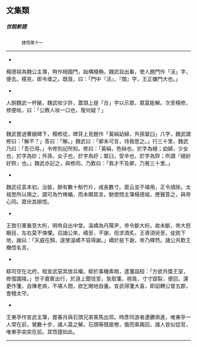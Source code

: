 

## 文集類

##### 世說新語
　　　`捷悟第十一`

* * *

*
楊德祖為魏公主簿，時作相國門，始構榱桷，魏武自出看，使人題門作「活」字，便去。楊見，即令壞之。既竟，曰：「門中『活』，『闊』字，王正嫌門大也。」

*
人餉魏武一杯酪，魏武啖少許，蓋頭上提「合」字以示眾，眾莫能解。次至楊修，修便啖，曰：「公教人啖一口也，復何疑？」

*
魏武嘗過曹娥碑下，楊修從，碑背上見題作「黃絹幼婦，外孫䪡臼」八字，魏武謂修曰：「解不？」答曰：「解。」魏武曰：「卿未可言，待我思之。」行三十里，魏武乃曰：「吾已得。」令修別記所知。修曰：「黃絹，色絲也，於字為絕；幼婦，少女也，於字為妙；外孫，女子也，於字為好；䪡臼，受辛也，於字為辤；所謂『絕妙好辤』也。」魏武亦記之，與修同，乃歎曰：「我才不及卿，乃覺三十里。」

*
魏武征袁本初，治裝，餘有數十斛竹片，咸長數寸。眾云並不堪用，正令燒除。太祖思所以用之，謂可為竹椑楯，而未顯其言。馳使問主簿楊德祖，應聲答之，與帝心同。眾伏其辯悟。

*
王敦引軍垂至大桁，明帝自出中堂。溫嶠為丹陽尹，帝令斷大桁，故未斷，帝大怒瞋目，左右莫不悚懼。召諸公來，嶠至，不謝，但求酒炙。王導須臾至，徒跣下地，謝曰：「天威在顏，遂使溫嶠不容得謝。」嶠於是下謝，帝乃釋然。諸公共歎王機悟名言。

*
郗司空在北府，桓宣武惡其居兵權。郗於事機素暗，遣箋詣桓：「方欲共獎王室，修復園陵。」世子嘉賓出行，於道上聞信至，急取箋，視竟，寸寸毀裂，便回，還更作箋，自陳老病，不堪人間，欲乞閑地自養。宣武得箋大喜，即詔轉公督五郡，會稽太守。

*
王東亭作宣武主簿，嘗春月與石頭兄弟乘馬出郊。時彥同游者連鑣俱進，唯東亭一人常在前，覺數十步，諸人莫之解。石頭等既疲倦，俄而乘輿回，諸人皆似從官，唯東亭奕奕在前。其悟捷如此。

* * *

